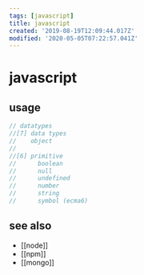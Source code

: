 ```yaml
---
tags: [javascript]
title: javascript
created: '2019-08-19T12:09:44.017Z'
modified: '2020-05-05T07:22:57.041Z'
---
```


# javascript

## usage
```js
// datatypes
//[7] data types
//	  object
//
//[6] primitive
//		boolean
//		null
//		undefined
//		number
//		string
//		symbol (ecma6)
```

## see also
- [[node]]
- [[npm]]
- [[mongo]]
